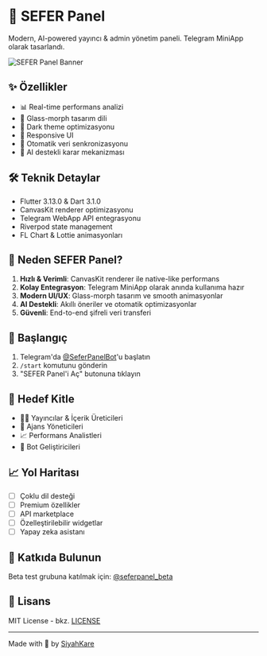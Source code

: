 # 🚀 SEFER Panel

Modern, AI-powered yayıncı & admin yönetim paneli. Telegram MiniApp olarak tasarlandı.

![SEFER Panel Banner](assets/images/banner.png)

## ✨ Özellikler

- 📊 Real-time performans analizi
- 🎨 Glass-morph tasarım dili
- 🌙 Dark theme optimizasyonu
- 📱 Responsive UI
- 🔄 Otomatik veri senkronizasyonu
- 🤖 AI destekli karar mekanizması

## 🛠️ Teknik Detaylar

- Flutter 3.13.0 & Dart 3.1.0
- CanvasKit renderer optimizasyonu
- Telegram WebApp API entegrasyonu
- Riverpod state management
- FL Chart & Lottie animasyonları

## 🌟 Neden SEFER Panel?

1. **Hızlı & Verimli**: CanvasKit renderer ile native-like performans
2. **Kolay Entegrasyon**: Telegram MiniApp olarak anında kullanıma hazır
3. **Modern UI/UX**: Glass-morph tasarım ve smooth animasyonlar
4. **AI Destekli**: Akıllı öneriler ve otomatik optimizasyonlar
5. **Güvenli**: End-to-end şifreli veri transferi

## 🚀 Başlangıç

1. Telegram'da [@SeferPanelBot](https://t.me/SeferPanelBot)'u başlatın
2. `/start` komutunu gönderin
3. "SEFER Panel'i Aç" butonuna tıklayın

## 🎯 Hedef Kitle

- 👨‍💼 Yayıncılar & İçerik Üreticileri
- 🏢 Ajans Yöneticileri
- 📈 Performans Analistleri
- 🤖 Bot Geliştiricileri

## 📈 Yol Haritası

- [ ] Çoklu dil desteği
- [ ] Premium özellikler
- [ ] API marketplace
- [ ] Özelleştirilebilir widgetlar
- [ ] Yapay zeka asistanı

## 🤝 Katkıda Bulunun

Beta test grubuna katılmak için: [@seferpanel_beta](https://t.me/seferpanel_beta)

## 📝 Lisans

MIT License - bkz. [LICENSE](LICENSE)

---

Made with 💙 by [SiyahKare](https://siyahkare.com) 